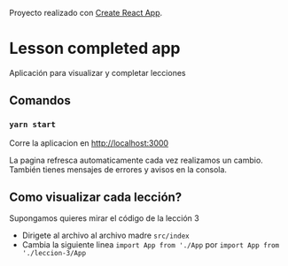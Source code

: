 Proyecto realizado con [Create React App](https://github.com/facebook/create-react-app).

# Lesson completed app

Aplicación para visualizar y completar lecciones

## Comandos

### `yarn start`

Corre la aplicacion en [http://localhost:3000](http://localhost:3000)

La pagina refresca automaticamente cada vez realizamos un cambio.<br />
También tienes mensajes de errores y avisos en la consola.

## Como visualizar cada lección?

Supongamos quieres mirar el código de la lección 3

- Dirigete al archivo al archivo madre `src/index`
- Cambia la siguiente linea `import App from './App` por `import App from './leccion-3/App`

